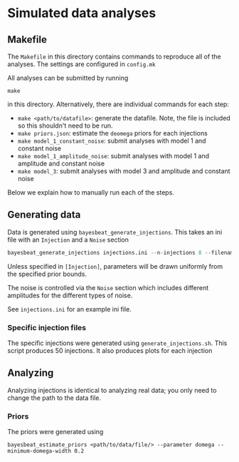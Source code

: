 # Simulated data analyses

## Makefile

The `Makefile` in this directory contains commands to reproduce all of the analyses.
The settings are configured in `config.mk`

All analyses can be submitted by running

```
make
```

in this directory. Alternatively, there are individual commands for each step:

- `make <path/to/datafile>`: generate the datafile. Note, the file is included so this shouldn't need to be run.
- `make priors.json`: estimate the `deomega` priors for each injections
- `make model_1_constant_noise`: submit analyses with model 1 and constant noise
- `make model_1_amplitude_noise`: submit analyses with model 1 and amplitude and constant noise
- `make model_3`: submit analyses with model 3 and amplitude and constant noise

Below we explain how to manually run each of the steps.

## Generating data

Data is generated using `bayesbeat_generate_injections`. This takes an ini file
with an `Injection` and a `Noise` section

```python
bayesbeat_generate_injections injections.ini --n-injections 8 --filename data/injections.hdf5
```

Unless specified in `[Injection]`, parameters will be drawn uniformly from the specified prior bounds.

The noise is controlled via the `Noise` section which includes different amplitudes for the different types of noise.

See `injections.ini` for an example ini file.

### Specific injection files

The specific injections were generated using `generate_injections.sh`.
This script produces 50 injections. It also produces plots for each injection

## Analyzing

Analyzing injections is identical to analyzing real data; you only need to change the path to the data file.

### Priors

The priors were generated using

```
bayesbeat_estimate_priors <path/to/data/file/> --parameter domega --minimum-domega-width 0.2
```
